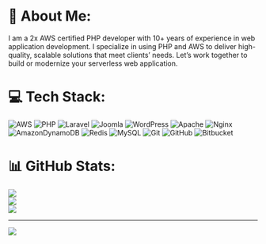# 💫 About Me:
I am a 2x AWS certified PHP developer with 10+ years of experience in web application development. I specialize in using PHP and AWS to deliver high-quality, scalable solutions that meet clients’ needs. Let’s work together to build or modernize your serverless web application.


# 💻 Tech Stack:
![AWS](https://img.shields.io/badge/AWS-%23FF9900.svg?style=for-the-badge&logo=amazon-aws&logoColor=white) ![PHP](https://img.shields.io/badge/php-%23777BB4.svg?style=for-the-badge&logo=php&logoColor=white) ![Laravel](https://img.shields.io/badge/laravel-%23FF2D20.svg?style=for-the-badge&logo=laravel&logoColor=white) ![Joomla](https://img.shields.io/badge/joomla-%235091CD.svg?style=for-the-badge&logo=joomla&logoColor=white) ![WordPress](https://img.shields.io/badge/WordPress-%23117AC9.svg?style=for-the-badge&logo=WordPress&logoColor=white) ![Apache](https://img.shields.io/badge/apache-%23D42029.svg?style=for-the-badge&logo=apache&logoColor=white) ![Nginx](https://img.shields.io/badge/nginx-%23009639.svg?style=for-the-badge&logo=nginx&logoColor=white) ![AmazonDynamoDB](https://img.shields.io/badge/Amazon%20DynamoDB-4053D6?style=for-the-badge&logo=Amazon%20DynamoDB&logoColor=white) ![Redis](https://img.shields.io/badge/redis-%23DD0031.svg?style=for-the-badge&logo=redis&logoColor=white) ![MySQL](https://img.shields.io/badge/mysql-4479A1.svg?style=for-the-badge&logo=mysql&logoColor=white) ![Git](https://img.shields.io/badge/git-%23F05033.svg?style=for-the-badge&logo=git&logoColor=white) ![GitHub](https://img.shields.io/badge/github-%23121011.svg?style=for-the-badge&logo=github&logoColor=white) ![Bitbucket](https://img.shields.io/badge/bitbucket-%230047B3.svg?style=for-the-badge&logo=bitbucket&logoColor=white)
# 📊 GitHub Stats:
![](https://github-readme-stats.vercel.app/api?username=k4kasliwalofficial&theme=dark&hide_border=true&include_all_commits=true&count_private=true)<br/>
![](https://github-readme-streak-stats.herokuapp.com/?user=k4kasliwalofficial&theme=dark&hide_border=true)<br/>
![](https://github-readme-stats.vercel.app/api/top-langs/?username=k4kasliwalofficial&theme=dark&hide_border=true&include_all_commits=true&count_private=true&layout=compact)

---
[![](https://visitcount.itsvg.in/api?id=k4kasliwalofficial&icon=7&color=1)](https://visitcount.itsvg.in)

<!-- Proudly created with GPRM ( https://gprm.itsvg.in ) -->
